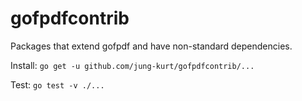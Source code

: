 # gofpdfcontrib

Packages that extend gofpdf and have non-standard dependencies.

Install: `go get -u github.com/jung-kurt/gofpdfcontrib/...`

Test: `go test -v ./...`
